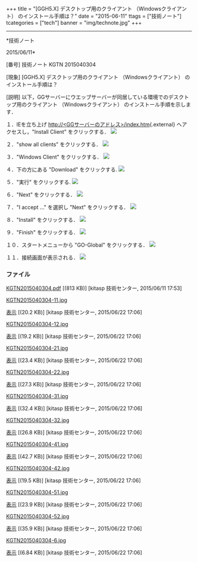 ﻿+++
title = "[GGH5.X] デスクトップ用のクライアント （Windowsクライアント） のインストール手順は？"
date = "2015-06-11"
ttags = ["技術ノート"]
tcategories = ["tech"]
banner = "img/technote.jpg"
+++

-----------------------------------------------------------------------------------------------------------------------------

*技術ノート

2015/06/11*


[番号]
技術ノート KGTN 2015040304

[現象]
[GGH5.X] デスクトップ用のクライアント （Windowsクライアント）
のインストール手順は？

[説明]
以下，GGサーバーにウエッブサーバーが同居している環境でのデスクトップ用のクライアント
（Windowsクライアント） のインストール手順を示します．

１．IEを立ち上げ
[http://&lt;GGサーバーのアドレス&gt;/index.htm](http://&lt;GG%E3%82%B5%E3%83%BC%E3%83%90%E3%83%BC%E3%81%AE%E3%82%A2%E3%83%89%E3%83%AC%E3%82%B9&gt;/index.htm){.external}
へアクセスし，"Install Client" をクリックする．
![](http://techreport.kitasp.net/attachments/download/2023/KGTN2015040304-11.jpg)

２．"show all clients" をクリックする．
![](http://techreport.kitasp.net/attachments/download/2024/KGTN2015040304-12.jpg)

３．"Windows Client" をクリックする．
![](http://techreport.kitasp.net/attachments/download/2025/KGTN2015040304-21.jpg)

４．下の方にある "Download" をクリックする.
![](http://techreport.kitasp.net/attachments/download/2026/KGTN2015040304-22.jpg)

５．"実行" をクリックする.
![](http://techreport.kitasp.net/attachments/download/2027/KGTN2015040304-31.jpg)

６．"Next" をクリックする．
![](http://techreport.kitasp.net/attachments/download/2028/KGTN2015040304-32.jpg)

７．"I accept ..." を選択し "Next" をクリックする．
![](http://techreport.kitasp.net/attachments/download/2029/KGTN2015040304-41.jpg)

８．"Install" をクリックする．
![](http://techreport.kitasp.net/attachments/download/2030/KGTN2015040304-42.jpg)

９．"Finish" をクリックする．
![](http://techreport.kitasp.net/attachments/download/2031/KGTN2015040304-51.jpg)

１０．スタートメニューから "GO-Global" をクリックする．
![](http://techreport.kitasp.net/attachments/download/2032/KGTN2015040304-52.jpg)

１１．接続画面が表示される．
![](http://techreport.kitasp.net/attachments/download/2033/KGTN2015040304-6.jpg)


### ファイル

 
 


[KGTN2015040304.pdf](http://techreport.kitasp.net/attachments/download/1886/KGTN2015040304.pdf)
 [(813 KB)] [kitasp 技術センター, 2015/06/11
17:53]

[KGTN2015040304-11.jpg](http://techreport.kitasp.net/attachments/download/2023/KGTN2015040304-11.jpg)

[表示](http://techreport.kitasp.net/attachments/2023/KGTN2015040304-11.jpg "表示")
 [(20.2 KB)] [kitasp 技術センター, 2015/06/22
17:06]

[KGTN2015040304-12.jpg](http://techreport.kitasp.net/attachments/download/2024/KGTN2015040304-12.jpg)

[表示](http://techreport.kitasp.net/attachments/2024/KGTN2015040304-12.jpg "表示")
 [(19.2 KB)] [kitasp 技術センター, 2015/06/22
17:06]

[KGTN2015040304-21.jpg](http://techreport.kitasp.net/attachments/download/2025/KGTN2015040304-21.jpg)

[表示](http://techreport.kitasp.net/attachments/2025/KGTN2015040304-21.jpg "表示")
 [(23.4 KB)] [kitasp 技術センター, 2015/06/22
17:06]

[KGTN2015040304-22.jpg](http://techreport.kitasp.net/attachments/download/2026/KGTN2015040304-22.jpg)

[表示](http://techreport.kitasp.net/attachments/2026/KGTN2015040304-22.jpg "表示")
 [(27.3 KB)] [kitasp 技術センター, 2015/06/22
17:06]

[KGTN2015040304-31.jpg](http://techreport.kitasp.net/attachments/download/2027/KGTN2015040304-31.jpg)

[表示](http://techreport.kitasp.net/attachments/2027/KGTN2015040304-31.jpg "表示")
 [(32.4 KB)] [kitasp 技術センター, 2015/06/22
17:06]

[KGTN2015040304-32.jpg](http://techreport.kitasp.net/attachments/download/2028/KGTN2015040304-32.jpg)

[表示](http://techreport.kitasp.net/attachments/2028/KGTN2015040304-32.jpg "表示")
 [(26.8 KB)] [kitasp 技術センター, 2015/06/22
17:06]

[KGTN2015040304-41.jpg](http://techreport.kitasp.net/attachments/download/2029/KGTN2015040304-41.jpg)

[表示](http://techreport.kitasp.net/attachments/2029/KGTN2015040304-41.jpg "表示")
 [(42.7 KB)] [kitasp 技術センター, 2015/06/22
17:06]

[KGTN2015040304-42.jpg](http://techreport.kitasp.net/attachments/download/2030/KGTN2015040304-42.jpg)

[表示](http://techreport.kitasp.net/attachments/2030/KGTN2015040304-42.jpg "表示")
 [(19.5 KB)] [kitasp 技術センター, 2015/06/22
17:06]

[KGTN2015040304-51.jpg](http://techreport.kitasp.net/attachments/download/2031/KGTN2015040304-51.jpg)

[表示](http://techreport.kitasp.net/attachments/2031/KGTN2015040304-51.jpg "表示")
 [(23.9 KB)] [kitasp 技術センター, 2015/06/22
17:06]

[KGTN2015040304-52.jpg](http://techreport.kitasp.net/attachments/download/2032/KGTN2015040304-52.jpg)

[表示](http://techreport.kitasp.net/attachments/2032/KGTN2015040304-52.jpg "表示")
 [(35.9 KB)] [kitasp 技術センター, 2015/06/22
17:06]

[KGTN2015040304-6.jpg](http://techreport.kitasp.net/attachments/download/2033/KGTN2015040304-6.jpg)

[表示](http://techreport.kitasp.net/attachments/2033/KGTN2015040304-6.jpg "表示")
 [(6.84 KB)] [kitasp 技術センター, 2015/06/22
17:06]


 


 

